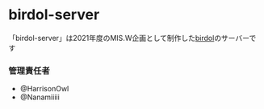 # birdol-server
「birdol-server」は2021年度のMIS.W企画として制作した[birdol](https://github.com/MISW/birdol)のサーバーです

### 管理責任者
- @HarrisonOwl 
- @Nanamiiiii  
